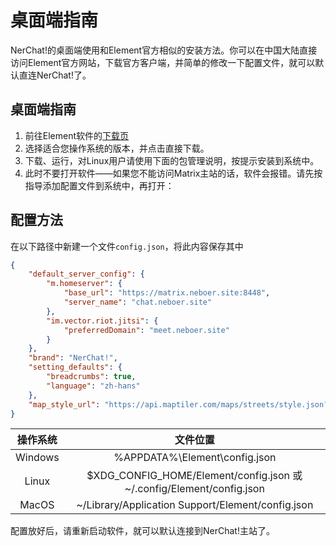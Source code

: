 # 桌面端指南

<!-- <img src="./nelemer_icon.png" style="max-height: 100px; margin-top:16px"/> -->
NerChat!的桌面端使用和Element官方相似的安装方法。你可以在中国大陆直接访问Element官方网站，下载官方客户端，并简单的修改一下配置文件，就可以默认直连NerChat!了。

## 桌面端指南

1. 前往Element软件的[下载页](https://element.io/get-started#download)
2. 选择适合您操作系统的版本，并点击直接下载。
3. 下载、运行，对Linux用户请使用下面的包管理说明，按提示安装到系统中。
4. 此时不要打开软件——如果您不能访问Matrix主站的话，软件会报错。请先按指导添加配置文件到系统中，再打开：

## 配置方法

在以下路径中新建一个文件`config.json`，将此内容保存其中

```json
{
    "default_server_config": {
        "m.homeserver": {
            "base_url": "https://matrix.neboer.site:8448",
            "server_name": "chat.neboer.site"
        },
        "im.vector.riot.jitsi": {
            "preferredDomain": "meet.neboer.site"
        }
    },
    "brand": "NerChat!",
    "setting_defaults": {
        "breadcrumbs": true,
        "language": "zh-hans"
    },
    "map_style_url": "https://api.maptiler.com/maps/streets/style.json?key=fU3vlMsMn4Jb6dnEIFsx"
}
```

| 操作系统 | 文件位置  |
| :----:  | :--------: |
| Windows | %APPDATA%\Element\config.json |
|Linux    |$XDG_CONFIG_HOME/Element/config.json 或 ~/.config/Element/config.json|
|MacOS|~/Library/Application Support/Element/config.json|

配置放好后，请重新启动软件，就可以默认连接到NerChat!主站了。